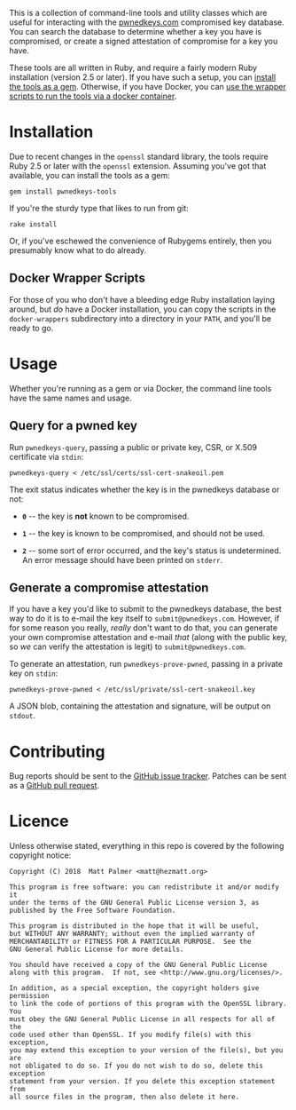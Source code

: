 This is a collection of command-line tools and utility classes which are useful
for interacting with the [pwnedkeys.com](https://pwnedkeys.com) compromised key
database.  You can search the database to determine whether a key you have is
compromised, or create a signed attestation of compromise for a key you have.

These tools are all written in Ruby, and require a fairly modern Ruby installation
(version 2.5 or later).  If you have such a setup, you can [install the tools
as a gem](#installation).  Otherwise, if you have Docker, you can [use the
wrapper scripts to run the tools via a docker container](#docker-wrapper-scripts).


# Installation

Due to recent changes in the `openssl` standard library, the tools require
Ruby 2.5 or later with the `openssl` extension.  Assuming you've got that
available, you can install the tools as a gem:

    gem install pwnedkeys-tools

If you're the sturdy type that likes to run from git:

    rake install

Or, if you've eschewed the convenience of Rubygems entirely, then you
presumably know what to do already.


## Docker Wrapper Scripts

For those of you who don't have a bleeding edge Ruby installation laying
around, but *do* have a Docker installation, you can copy the scripts in
the `docker-wrappers` subdirectory into a directory in your `PATH`, and
you'll be ready to go.


# Usage

Whether you're running as a gem or via Docker, the command line tools have the
same names and usage.

## Query for a pwned key

Run `pwnedkeys-query`, passing a public or private key, CSR, or X.509 certificate
via `stdin`:

    pwnedkeys-query < /etc/ssl/certs/ssl-cert-snakeoil.pem

The exit status indicates whether the key is in the pwnedkeys database or not:

* **`0`** -- the key is **not** known to be compromised.

* **`1`** -- the key is known to be compromised, and should not be used.

* **`2`** -- some sort of error occurred, and the key's status is undetermined.
  An error message should have been printed on `stderr`.


## Generate a compromise attestation

If you have a key you'd like to submit to the pwnedkeys database, the best way
to do it is to e-mail the key itself to `submit@pwnedkeys.com`.  However, if
for some reason you really, *really* don't want to do that, you can generate
your own compromise attestation and e-mail *that* (along with the public key,
so *we* can verify the attestation is legit) to `submit@pwnedkeys.com`.

To generate an attestation, run `pwnedkeys-prove-pwned`, passing in a
private key on `stdin`:

    pwnedkeys-prove-pwned < /etc/ssl/private/ssl-cert-snakeoil.key

A JSON blob, containing the attestation and signature, will be output on
`stdout`.


# Contributing

Bug reports should be sent to the [GitHub issue
tracker](https://github.com/pwnedkeys/pwnedkeys-tools/issues).  Patches can be
sent as a [GitHub pull
request](https://github.com/pwnedkeys/pwnedkeys-tools/pulls).


# Licence

Unless otherwise stated, everything in this repo is covered by the following
copyright notice:

    Copyright (C) 2018  Matt Palmer <matt@hezmatt.org>

    This program is free software: you can redistribute it and/or modify it
    under the terms of the GNU General Public License version 3, as
    published by the Free Software Foundation.

    This program is distributed in the hope that it will be useful,
    but WITHOUT ANY WARRANTY; without even the implied warranty of
    MERCHANTABILITY or FITNESS FOR A PARTICULAR PURPOSE.  See the
    GNU General Public License for more details.

    You should have received a copy of the GNU General Public License
    along with this program.  If not, see <http://www.gnu.org/licenses/>.

	In addition, as a special exception, the copyright holders give permission
	to link the code of portions of this program with the OpenSSL library. You
	must obey the GNU General Public License in all respects for all of the
	code used other than OpenSSL. If you modify file(s) with this exception,
	you may extend this exception to your version of the file(s), but you are
	not obligated to do so. If you do not wish to do so, delete this exception
	statement from your version. If you delete this exception statement from
	all source files in the program, then also delete it here.
